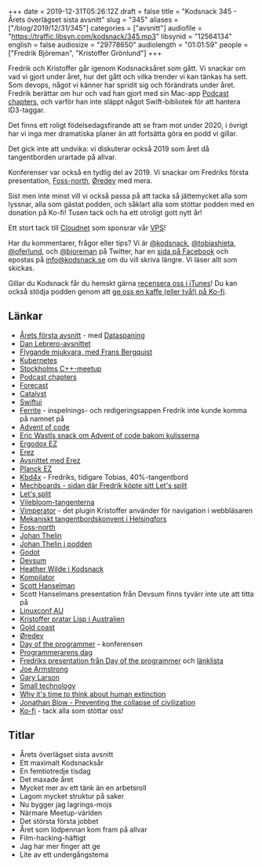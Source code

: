+++
date = 2019-12-31T05:26:12Z
draft = false
title = "Kodsnack 345 - Årets överlägset sista avsnitt"
slug = "345"
aliases = ["/blog/2019/12/31/345"]
categories = ["avsnitt"]
audiofile = "https://traffic.libsyn.com/kodsnack/345.mp3"
libsynid = "12564134"
english = false
audiosize = "29778650"
audiolength = "01:01:59"
people = ["Fredrik Björeman", "Kristoffer Grönlund"]
+++

Fredrik och Kristoffer går igenom Kodsnacksåret som gått. Vi snackar om vad vi gjort under året, hur det gått och vilka trender vi kan tänkas ha sett. Som devops, något vi känner har spridit sig och förändrats under året. Fredrik berättar om hur och vad han gjort med sin Mac-app [Podcast chapters](https://chaptersapp.com/), och varför han inte släppt något Swift-bibliotek för att hantera ID3-taggar.

Det finns ett roligt födelsedagsfirande att se fram mot under 2020, i övrigt har vi inga mer dramatiska planer än att fortsätta göra en podd vi gillar.

Det gick inte att undvika: vi diskuterar också 2019 som året då tangentborden urartade på allvar.

Konferenser var också en tydlig del av 2019. Vi snackar om Fredriks första presentation, [Foss-north](https://foss-north.se/), [Øredev](https://oredev.org/) med mera.

Sist men inte minst vill vi också passa på att tacka så jättemycket alla som lyssnar, alla som gästat podden, och såklart alla som stöttar podden med en donation på Ko-fi! Tusen tack och ha ett otroligt gott nytt år!

Ett stort tack till [Cloudnet](http://www.cloudnet.se) som sponsrar vår [VPS](http://en.wikipedia.org/wiki/Virtual_private_server)!

Har du kommentarer, frågor eller tips? Vi är [@kodsnack](https://www.twitter.com/kodsnack), [@tobiashieta](https://www.twitter.com/tobiashieta), [@oferlund](https://www.twitter.com/oferlund), och [@bjoreman](https://www.twitter.com/bjoreman) på Twitter, har en [sida på Facebook](https://www.facebook.com/kodsnack) och epostas på [info@kodsnack.se](mailto:info@kodsnack.se) om du vill skriva längre. Vi läser allt som skickas.

Gillar du Kodsnack får du hemskt gärna [recensera oss i iTunes](http://itunes.apple.com/se/podcast/kodsnack/id561631498?l=en)! Du kan också stödja podden genom att <a href="https://ko-fi.com/kodsnack" rel="payment">ge oss en kaffe (eller två!) på Ko-fi</a>.

## Länkar ##
* [Årets första avsnitt](https://kodsnack.se/293/) - med [Dataspaning](http://dataspaning.se/)
* [Dan Lebrero-avsnittet](https://kodsnack.se/294/)
* [Flygande mjukvara, med Frans Bergquist](https://kodsnack.se/313/)
* [Kubernetes](https://en.wikipedia.org/wiki/Kubernetes)
* [Stockholms C++-meetup](https://www.meetup.com/StockholmCpp/)
* [Podcast chapters](https://chaptersapp.com/)
* [Forecast](https://overcast.fm/forecast)
* [Catalyst](https://developer.apple.com/mac-catalyst/)
* [Swiftui](https://developer.apple.com/documentation/swiftui)
* [Ferrite](https://www.wooji-juice.com/products/ferrite/) - inspelnings- och redigeringsappen Fredrik inte kunde komma på namnet på
* [Advent of code](https://adventofcode.com/)
* [Eric Wastls snack om Advent of code bakom kulisserna](https://www.youtube.com/watch?v=bS9882S0ZHs)
* [Ergodox EZ](https://ergodox-ez.com/)
* [Erez](https://twitter.com/the_ezuk)
* [Avsnittet med Erez](https://kodsnack.se/260/)
* [Planck EZ](https://ergodox-ez.com/pages/planck)
* [Kbd4x](https://bjoreman.com/thoughts/keymapping.html) - Fredriks, tidigare Tobias, 40%-tangentbord
* [Mechboards - sidan där Fredrik köpte sitt Let's split](https://mechboards.co.uk/)
* [Let's split](https://www.youtube.com/watch?v=MRKukgDpnV8)
* [Vilebloom-tangenterna](http://www.mechsupply.co.uk/product/sa-vilebloom)
* [Vimperator](http://vimperator.org/) - det plugin Kristoffer använder för navigation i webbläsaren
* [Mekaniskt tangentbordskonvent i Helsingfors](https://imgur.com/a/vF3Rxhz)
* [Foss-north](https://foss-north.se/)
* [Johan Thelin](https://e8johan.se/)
* [Johan Thelin i podden](https://kodsnack.se/299/)
* [Godot](https://godotengine.org/)
* [Devsum](https://www.devsum.se/)
* [Heather Wilde i Kodsnack](https://kodsnack.se/318/)
* [Kompilator](https://kompilator.se/)
* [Scott Hanselman](https://www.hanselman.com/)
* Scott Hanselmans presentation från Devsum finns tyvärr inte ute att titta på
* [Linuxconf AU](https://linux.conf.au/)
* [Kristoffer pratar Lisp i Australien](https://www.youtube.com/watch?v=hGY3uBHVVr4&t=23s)
* [Gold coast](https://en.wikipedia.org/wiki/Gold_Coast,_Queensland)
* [Øredev](https://oredev.org/)
* [Day of the programmer](https://dayoftheprogrammer.se/) - konferensen
* [Programmerarens dag](https://en.wikipedia.org/wiki/Day_of_the_Programmer)
* [Fredriks presentation från Day of the programmer](https://www.youtube.com/watch?v=B6f_evieFoI&feature=youtu.be) och [länklista](http://bjoreman.com/workerTalk.html)
* [Joe Armstrong](https://en.wikipedia.org/wiki/Joe_Armstrong_%28programmer%29)
* [Gary Larson](https://en.wikipedia.org/wiki/Gary_Larson)
* [Small technology](https://small-tech.org/videos/small-technology/)
* [Why it's time to think about human extinction](https://www.youtube.com/watch?v=ktnAMTmgOX0&list=WL&index=11&t=0s)
* [Jonathan Blow - Preventing the collapse of civilization](https://www.youtube.com/watch?v=pW-SOdj4Kkk&list=WL&index=17&t=0s)
* [Ko-fi](https://ko-fi.com/kodsnack) - tack alla som stöttar oss!

## Titlar ##
* Årets överlägset sista avsnitt
* Ett maximalt Kodsnacksår
* En femtiotredje tisdag
* Det maxade året
* Mycket mer av ett tänk än en arbetsroll
* Lagom mycket struktur på saker
* Nu bygger jag lagrings-mojs
* Närmare Meetup-världen
* Det största första jobbet
* Året som lödpennan kom fram på allvar
* Film-hacking-häftigt
* Jag har mer finger att ge
* Lite av ett undergångstema